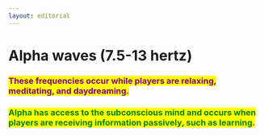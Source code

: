 ```yaml
---
layout: editorial
---
```


# Alpha waves (7.5-13 hertz)

<mark style="background-color:orange;"></mark>

### <mark style="color:purple;">These frequencies occur while players are relaxing, meditating, and daydreaming.</mark>&#x20;

### <mark style="color:green;"></mark>

### <mark style="color:green;">Alpha has access to the subconscious mind and occurs when players are receiving information passively, such as learning.</mark>

<mark style="color:green;"></mark>

<mark style="color:green;"></mark>
